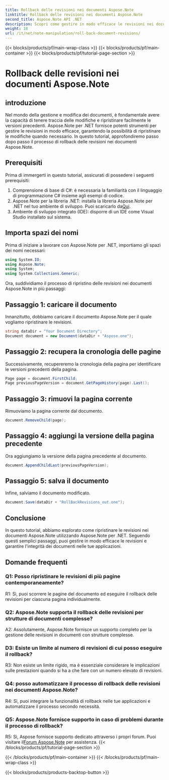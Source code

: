 ```yaml
---
title: Rollback delle revisioni nei documenti Aspose.Note
linktitle: Rollback delle revisioni nei documenti Aspose.Note
second_title: Aspose.Note API .NET
description: Scopri come gestire in modo efficace le revisioni nei documenti Aspose.Note utilizzando Aspose.Note per .NET. Segui una guida passo passo per ripristinare le revisioni senza problemi.
weight: 18
url: /it/net/note-manipulation/roll-back-document-revisions/
---
```


{{< blocks/products/pf/main-wrap-class >}}
{{< blocks/products/pf/main-container >}}
{{< blocks/products/pf/tutorial-page-section >}}

# Rollback delle revisioni nei documenti Aspose.Note

## introduzione

Nel mondo della gestione e modifica dei documenti, è fondamentale avere la capacità di tenere traccia delle modifiche e ripristinare facilmente le versioni precedenti. Aspose.Note per .NET fornisce potenti strumenti per gestire le revisioni in modo efficace, garantendo la possibilità di ripristinare le modifiche quando necessario. In questo tutorial, approfondiremo passo dopo passo il processo di rollback delle revisioni nei documenti Aspose.Note.

## Prerequisiti

Prima di immergerti in questo tutorial, assicurati di possedere i seguenti prerequisiti:

1. Comprensione di base di C#: è necessaria la familiarità con il linguaggio di programmazione C# insieme agli esempi di codice.
2. Aspose.Note per la libreria .NET: installa la libreria Aspose.Note per .NET nel tuo ambiente di sviluppo. Puoi scaricarlo da[Qui](https://releases.aspose.com/note/net/).
3. Ambiente di sviluppo integrato (IDE): disporre di un IDE come Visual Studio installato sul sistema.

## Importa spazi dei nomi

Prima di iniziare a lavorare con Aspose.Note per .NET, importiamo gli spazi dei nomi necessari:

```csharp
using System.IO;
using Aspose.Note;
using System;
using System.Collections.Generic;
```

Ora, suddividiamo il processo di ripristino delle revisioni nei documenti Aspose.Note in più passaggi:

## Passaggio 1: caricare il documento

Innanzitutto, dobbiamo caricare il documento Aspose.Note per il quale vogliamo ripristinare le revisioni.

```csharp
string dataDir = "Your Document Directory";
Document document = new Document(dataDir + "Aspose.one");
```

## Passaggio 2: recupera la cronologia delle pagine

Successivamente, recupereremo la cronologia della pagina per identificare le versioni precedenti della pagina.

```csharp
Page page = document.FirstChild;
Page previousPageVersion = document.GetPageHistory(page).Last();
```

## Passaggio 3: rimuovi la pagina corrente

Rimuoviamo la pagina corrente dal documento.

```csharp
document.RemoveChild(page);
```

## Passaggio 4: aggiungi la versione della pagina precedente

Ora aggiungiamo la versione della pagina precedente al documento.

```csharp
document.AppendChildLast(previousPageVersion);
```

## Passaggio 5: salva il documento

Infine, salviamo il documento modificato.

```csharp
document.Save(dataDir + "RollBackRevisions_out.one");
```

## Conclusione

In questo tutorial, abbiamo esplorato come ripristinare le revisioni nei documenti Aspose.Note utilizzando Aspose.Note per .NET. Seguendo questi semplici passaggi, puoi gestire in modo efficace le revisioni e garantire l'integrità dei documenti nelle tue applicazioni.

## Domande frequenti

### Q1: Posso ripristinare le revisioni di più pagine contemporaneamente?

R1: Sì, puoi scorrere le pagine del documento ed eseguire il rollback delle revisioni per ciascuna pagina individualmente.

### Q2: Aspose.Note supporta il rollback delle revisioni per strutture di documenti complesse?

A2: Assolutamente, Aspose.Note fornisce un supporto completo per la gestione delle revisioni in documenti con strutture complesse.

### D3: Esiste un limite al numero di revisioni di cui posso eseguire il rollback?

R3: Non esiste un limite rigido, ma è essenziale considerare le implicazioni sulle prestazioni quando si ha a che fare con un numero elevato di revisioni.

### Q4: posso automatizzare il processo di rollback delle revisioni nei documenti Aspose.Note?

R4: Sì, puoi integrare la funzionalità di rollback nelle tue applicazioni e automatizzare il processo secondo necessità.

### Q5: Aspose.Note fornisce supporto in caso di problemi durante il processo di rollback?

 R5: Sì, Aspose fornisce supporto dedicato attraverso i propri forum. Puoi visitare il[Forum Aspose.Note](https://forum.aspose.com/c/note/28) per assistenza.
{{< /blocks/products/pf/tutorial-page-section >}}

{{< /blocks/products/pf/main-container >}}
{{< /blocks/products/pf/main-wrap-class >}}

{{< blocks/products/products-backtop-button >}}
